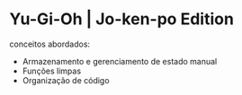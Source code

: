 # Yu-Gi-Oh | Jo-ken-po Edition

conceitos abordados:

- Armazenamento e gerenciamento de estado manual
- Funções limpas
- Organização de código
